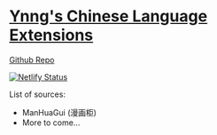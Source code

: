 # [Ynng's Chinese Language Extensions](https://ynng.github.io/extensions-sources/)
[Github Repo](https://github.com/Ynng/extensions-sources)

[![Netlify Status](https://api.netlify.com/api/v1/badges/21a2f00b-6711-458e-93c7-bd901e95a429/deploy-status)](https://app.netlify.com/sites/ynng-paperback-extensions/deploys)

List of sources:
- ManHuaGui (漫画柜)
- More to come...
